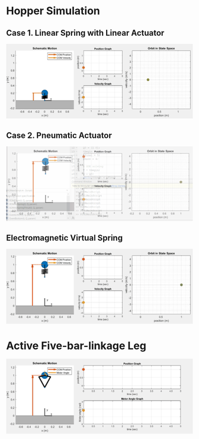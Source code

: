 # Hopper Simulation

## Case 1. Linear Spring with Linear Actuator
<img src="P241.gif">

## Case 2. Pneumatic Actuator
<img src="P242.gif">

## Electromagnetic Virtual Spring
<img src="P243.gif">

# Active Five-bar-linkage Leg
<img src="P25.gif">
